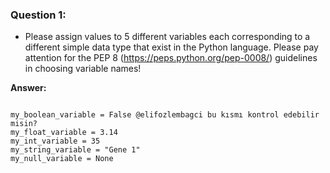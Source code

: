 ### Question 1: 
- Please assign values to 5 different variables each corresponding to a different simple data type that exist in the Python language. Please pay attention for the PEP 8 (https://peps.python.org/pep-0008/) guidelines in choosing variable names!

**Answer:**

```

my_boolean_variable = False @elifozlembagci bu kısmı kontrol edebilir misin?
my_float_variable = 3.14
my_int_variable = 35
my_string_variable = "Gene 1"
my_null_variable = None

```
